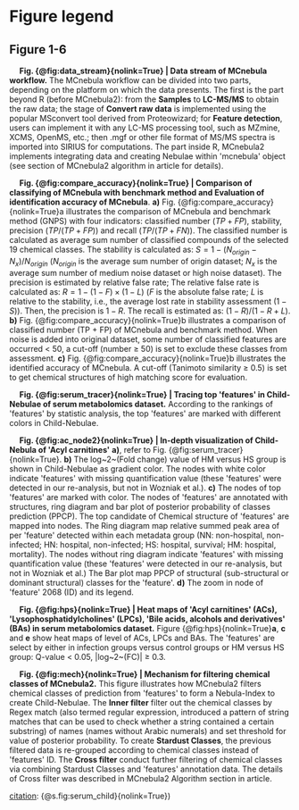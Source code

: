 # Figure legend

## Figure 1-6

&ensp;&ensp; **Fig. {@fig:data_stream}{nolink=True} | Data stream of MCnebula
workflow.** The MCnebula workflow can be divided into two parts, depending on
the platform on which the data presents. The first is the part beyond R (before
MCnebula2): from the **Samples** to **LC-MS/MS** to obtain the raw data; the
stage of **Convert raw data** is implemented using the popular MSconvert tool
derived from Proteowizard; for **Feature detection**, users can implement it
with any LC-MS processing tool, such as MZmine, XCMS, OpenMS, etc.; then .mgf
or other file format of MS/MS spectra is imported into SIRIUS for computations.
The part inside R, MCnebula2 implements integrating data and creating Nebulae
within 'mcnebula' object (see section of MCnebula2 algorithm in article for
details).

&ensp;&ensp; **Fig. {@fig:compare_accuracy}{nolink=True} | Comparison of
classifying of MCnebula with benchmark method and Evaluation of identification
accuracy of MCnebula**. **a)** Fig. {@fig:compare_accuracy}{nolink=True}a
illustrates the comparison of MCnebula and benchmark method (GNPS) with four
indicators: classified number ($TP + FP$), stability, precision ($TP / (TP +
FP)$) and recall ($TP / (TP + FN)$). The
classified number is calculated as average sum number of classified compounds
of the selected 19 chemical classes.
The stability is calculated as:
$S = 1 - (N_{origin} - N_{x}) / N_{origin}$ ($N_{origin}$ is the average sum number
of origin dataset; $N_{x}$ is the average sum number of medium noise dataset or
high noise dataset).
The precision is estimated by relative false rate; 
The relative false rate is calculated as:
$R = 1 - (1 - F) \times (1 - L)$
($F$ is the absolute false rate; $L$ is relative to the stability, i.e., the average
lost rate in stability assessment ($1 - S$)).
Then, the precision is $1 - R$.
The recall is estimated as: $(1 - R) / (1 - R + L)$.
**b)** Fig.
{@fig:compare_accuracy}{nolink=True}b illustrates a comparison of classified
number (TP + FP) of MCnebula and benchmark method.  When noise is added into original
dataset, some number of classified features are occurred &lt; 50, a cut-off
(number $\geq$ 50) is set to exclude these classes from assessment.  **c)**
Fig. {@fig:compare_accuracy}{nolink=True}b illustrates the identified accuracy
of MCnebula.  A cut-off (Tanimoto similarity $\geq$ 0.5) is set to get chemical
structures of high matching score for evaluation.

&ensp;&ensp; **Fig. {@fig:serum_tracer}{nolink=True} | Tracing top 'features'
in Child-Nebulae of serum metabolomics dataset.** According to the rankings of
'features' by statistic analysis, the top 'features' are marked with
different colors in Child-Nebulae.

&ensp;&ensp; **Fig. {@fig:ac_node2}{nolink=True} | In-depth visualization of
Child-Nebula of 'Acyl carnitines'** **a)**, refer to Fig.
{@fig:serum_tracer}{nolink=True}.  **b)** The log~2~(Fold change) value of HM
versus HS group is shown in Child-Nebulae as gradient color. The nodes with
white color indicate 'features' with missing quantification value (these
'features' were detected in our re-analysis, but not in Wozniak et al.).
**c)** The nodes of top 'features' are marked with color.  The nodes of
'features' are annotated with structures, ring diagram and bar plot of
posterior probability of classes prediction (PPCP). The top candidate of
Chemical structure of 'features' are mapped into nodes. The Ring diagram map
relative summed peak area of per 'feature' detected within each metadata group
(NN: non-hospital, non-infected; HN: hospital, non-infected; HS: hospital,
survival; HM: hospital, mortality).  The nodes without ring diagram indicate
'features' with missing quantification value (these 'features' were detected in
our re-analysis, but not in Wozniak et al.) The Bar plot map PPCP of structural
(sub-structural or dominant structural) classes for the 'feature'. **d)** The
zoom in node of 'feature' 2068 (ID) and its legend.

&ensp;&ensp; **Fig. {@fig:hps}{nolink=True} | Heat maps of 'Acyl carnitines'
(ACs), 'Lysophosphatidylcholines' (LPCs), 'Bile acids, alcohols and
derivatives' (BAs) in serum metabolomics dataset.** Figure
{@fig:hps}{nolink=True}**a**, **c** and **e** show heat maps of level of ACs,
LPCs and BAs. The 'features' are select by either in infection groups versus control groups
or HM versus HS group: Q-value &lt; 0.05, |log~2~(FC)| $\geq$ 0.3.

&ensp;&ensp; **Fig. {@fig:mech}{nolink=True} | Mechanism for filtering chemical
classes of MCnebula2.** This figure illustrates how MCnebula2 filters chemical
classes of prediction from 'features' to form a Nebula-Index to create
Child-Nebulae. The **Inner filter** filter out the chemical classes by Regex
match (also termed regular expression, introduced a pattern of string matches
that can be used to check whether a string contained a certain
substring) of names (names without Arabic numerals) and set threshold for
value of posterior probability. To create **Stardust Classes**, the previous
filtered data is re-grouped according to chemical classes instead of 'features'
ID. The **Cross filter** conduct further filtering of chemical classes via
combining Stardust Classes and 'features' annotation data. The details of
Cross filter was described in MCnebula2 Algorithm section in article.

[citation]: {@fig:data_stream}{nolink=True}

[citation]: {@fig:compare_accuracy}{nolink=True}

[citation]: {@fig:serum_tracer}{nolink=True}

[citation]: {@fig:ac_node2}{nolink=True}

[citation]: {@fig:hps}{nolink=True}

[citation]: {@fig:mech}{nolink=True}

[annotation]: -----------------------------------------

[citation]: S{@s.tab:subEval}{nolink=True}

[citation]: {@s.fig:serum_parent}{nolink=True}

[citation]: {@s.fig:serum_child}{nolink=True})

[citation]: S{@s.fig:serum_logFC}{nolink=True}

[citation]: {@s.fig:lpc_ba}{nolink=True}

[citation]: {@s.fig:pathway}{nolink=True}

[citation]: {@s.tab:serum_compounds}{nolink=True}

[citation]: S{@s.tab:serum_otops}{nolink=True}

[citation]: {@s.fig:herbal_tracer}{nolink=True}

[citation]: {@s.fig:msms}{nolink=True}

[citation]: {@s.fig:eic}{nolink=True}

[citation]: {@s.fig:complex}{nolink=True}

[citation]: {@s.tab:herbal_compounds}{nolink=True}
